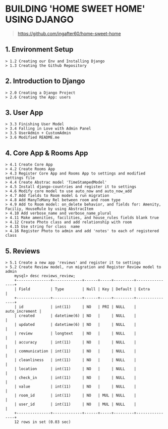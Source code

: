 # BUILDING 'HOME SWEET HOME' USING DJANGO

> https://github.com/ingafter60/home-sweet-home

## 1. Environment Setup

	> 1.2 Creating our Env and Installing Django 
	> 1.3 Creating the Github Repository 

## 2. Introduction to Django

	> 2.0 Creating a Django Project 
	> 2.6 Creating the App: users

## 3. User App

	> 3.3 Finishing User Model 
	> 3.4 Falling in Love with Admin Panel 
	> 3.5 UserAdmin + CustomAdmin 
	> 3.6 Modified README.me

## 4. Core App & Rooms App

	> 4.1 Create Core App
	> 4.2 Create Rooms App
	> 4.3 Register Core App and Rooms App to settings and modified settings file
	> 4.4 Create Abstrac model 'TimeStampedModel'
	> 4.5 Install django-countries and register it to settings
	> 4.6 Modify core model to use auto_now and auto_now_add
	> 4.7 Add fields to Room model & run migration
	> 4.8 Add ManyToMany Rel between room and room type
	> 4.9 Add to Room model: on_delete behavior, and fields for: Amenity, Faciliy, HouseRule by using AbstracItem
	> 4.10 Add verbose_name and verbose_name_plural
	> 4.11 Make amenities, facilities, and house_rules fields blank true
	> 4.12 Create Photo class and add relationship with room
	> 4.15 Use string for class  name
	> 4.16 Register Photo to admin and add 'notes' to each of registered class

## 5. Reviews

	> 5.1 Create a new app 'reviews' and register it to settings
	> 5.2 Create Review model, run migration and Register Review model to admin 
		mysql> desc reviews_review;                                             
		+---------------+-------------+------+-----+---------+----------------+ 
		| Field         | Type        | Null | Key | Default | Extra          | 
		+---------------+-------------+------+-----+---------+----------------+ 
		| id            | int(11)     | NO   | PRI | NULL    | auto_increment | 
		| created       | datetime(6) | NO   |     | NULL    |                | 
		| updated       | datetime(6) | NO   |     | NULL    |                | 
		| review        | longtext    | NO   |     | NULL    |                | 
		| accuracy      | int(11)     | NO   |     | NULL    |                | 
		| communication | int(11)     | NO   |     | NULL    |                | 
		| cleanliness   | int(11)     | NO   |     | NULL    |                | 
		| location      | int(11)     | NO   |     | NULL    |                | 
		| check_in      | int(11)     | NO   |     | NULL    |                | 
		| value         | int(11)     | NO   |     | NULL    |                | 
		| room_id       | int(11)     | NO   | MUL | NULL    |                | 
		| user_id       | int(11)     | NO   | MUL | NULL    |                | 
		+---------------+-------------+------+-----+---------+----------------+ 
		12 rows in set (0.03 sec)                                               

